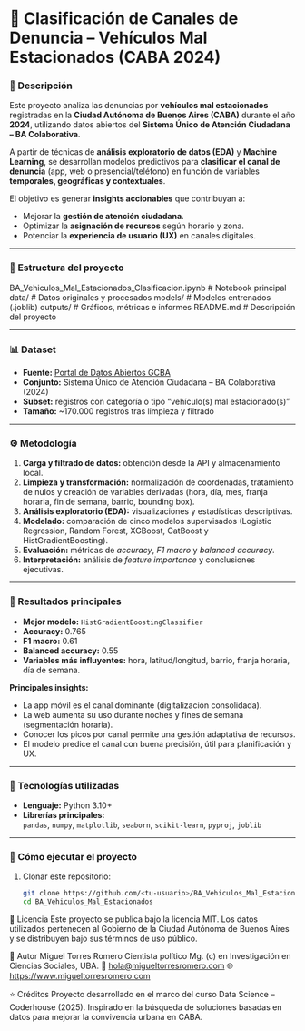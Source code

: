 # 🚗 Clasificación de Canales de Denuncia – Vehículos Mal Estacionados (CABA 2024)

### 📍 Descripción
Este proyecto analiza las denuncias por **vehículos mal estacionados** registradas en la **Ciudad Autónoma de Buenos Aires (CABA)** durante el año **2024**, utilizando datos abiertos del **Sistema Único de Atención Ciudadana – BA Colaborativa**.

A partir de técnicas de **análisis exploratorio de datos (EDA)** y **Machine Learning**, se desarrollan modelos predictivos para **clasificar el canal de denuncia** (app, web o presencial/teléfono) en función de variables **temporales, geográficas y contextuales**.

El objetivo es generar **insights accionables** que contribuyan a:
- Mejorar la **gestión de atención ciudadana**.  
- Optimizar la **asignación de recursos** según horario y zona.  
- Potenciar la **experiencia de usuario (UX)** en canales digitales.

---

### 🧩 Estructura del proyecto

BA_Vehiculos_Mal_Estacionados_Clasificacion.ipynb # Notebook principal
data/ # Datos originales y procesados
models/ # Modelos entrenados (.joblib)
outputs/ # Gráficos, métricas e informes
README.md # Descripción del proyecto


---

### 📊 Dataset
- **Fuente:** [Portal de Datos Abiertos GCBA](https://data.buenosaires.gob.ar/)  
- **Conjunto:** Sistema Único de Atención Ciudadana – BA Colaborativa (2024)  
- **Subset:** registros con categoría o tipo “vehículo(s) mal estacionado(s)”  
- **Tamaño:** ~170.000 registros tras limpieza y filtrado  

---

### ⚙️ Metodología
1. **Carga y filtrado de datos:** obtención desde la API y almacenamiento local.  
2. **Limpieza y transformación:** normalización de coordenadas, tratamiento de nulos y creación de variables derivadas (hora, día, mes, franja horaria, fin de semana, barrio, bounding box).  
3. **Análisis exploratorio (EDA):** visualizaciones y estadísticas descriptivas.  
4. **Modelado:** comparación de cinco modelos supervisados (Logistic Regression, Random Forest, XGBoost, CatBoost y HistGradientBoosting).  
5. **Evaluación:** métricas de *accuracy*, *F1 macro* y *balanced accuracy*.  
6. **Interpretación:** análisis de *feature importance* y conclusiones ejecutivas.

---

### 🧠 Resultados principales
- **Mejor modelo:** `HistGradientBoostingClassifier`  
- **Accuracy:** 0.765  
- **F1 macro:** 0.61  
- **Balanced accuracy:** 0.55  
- **Variables más influyentes:** hora, latitud/longitud, barrio, franja horaria, día de semana.  

**Principales insights:**
- La app móvil es el canal dominante (digitalización consolidada).  
- La web aumenta su uso durante noches y fines de semana (segmentación horaria).  
- Conocer los picos por canal permite una gestión adaptativa de recursos.  
- El modelo predice el canal con buena precisión, útil para planificación y UX.

---

### 🧰 Tecnologías utilizadas
- **Lenguaje:** Python 3.10+  
- **Librerías principales:**  
  `pandas`, `numpy`, `matplotlib`, `seaborn`, `scikit-learn`, `pyproj`, `joblib`  

---

### 🚀 Cómo ejecutar el proyecto
1. Clonar este repositorio:
   ```bash
   git clone https://github.com/<tu-usuario>/BA_Vehiculos_Mal_Estacionados.git
   cd BA_Vehiculos_Mal_Estacionados

🧾 Licencia
Este proyecto se publica bajo la licencia MIT.
Los datos utilizados pertenecen al Gobierno de la Ciudad Autónoma de Buenos Aires y se distribuyen bajo sus términos de uso público.

👤 Autor
Miguel Torres Romero
Cientista político
Mg. (c) en Investigación en Ciencias Sociales, UBA.
📧 hola@migueltorresromero.com
🌐 https://www.migueltorresromero.com  

⭐ Créditos
Proyecto desarrollado en el marco del curso Data Science – Coderhouse (2025).
Inspirado en la búsqueda de soluciones basadas en datos para mejorar la convivencia urbana en CABA.
